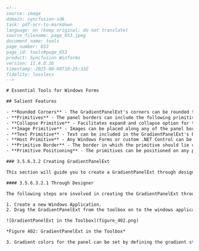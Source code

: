 ```html
<!-- 
source: image
domain: syncfusion-sdk
task: pdf-ocr-to-markdown
language: en (keep original; do not translate)
source_filename: page_653.jpeg
document_name: tools
page_number: 653
page_id: tools#page_653
product: Syncfusion Winforms
version: 11.4.0.26
timestamp: 2025-08-09T10:25:33Z
fidelity: lossless
-->

# Essential Tools for Windows Forms

## Salient Features

- **Rounded Corners** - The GradientPanelExt's corners can be rounded to a considerable extent.
- **Primitives** - The panel borders can include the following primitives.
- **Collapse Primitive** - Facilitates expand and collapse option for the GradientPanelExt, with image provisions.
- **Image Primitive** - Images can be placed along any of the panel borders with gradient background.
- **Text Primitive** - Text can be included in the GradientPanelExt's borders.
- **Host Primitive** - Any Windows Forms or custom .NET Control can be placed along the panel borders.
- **Primitive Border** - The border in which the primitive should lie can be chosen from left, right, top, and bottom.
- **Primitive Positioning** - The primitives can be positioned on any point of the panel border.

### 3.5.6.3.2 Creating GradientPanelExt

This section will guide you to create a GradientPanelExt through designer and also through programmatical approach.

#### 3.5.6.3.2.1 Through Designer

The following steps are involved in creating the GradientPanelExt through the designer.

1. Create a new Windows Application.
2. Drag the GradientPanelExt from the toolbox on to the windows application form.

![GradientPanelExt in the Toolbox](figure_402.png)

*Figure 402: GradientPanelExt in the Toolbox*

3. Gradient colors for the panel can be set by defining the gradient styles and colors, using the Color Collection Editor.
```


<!-- tags: [Syncfusion Winforms, GradientPanelExt, designer, toolbox, gradient styles, programmatical approach] keywords: [rounded corners, primitives, collapse primitive, image primitive, text primitive, host primitive, primitive border, primitive positioning, GradientPanelExt, Color Collection Editor] -->
```